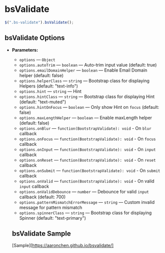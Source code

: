 # bsValidate

```javascript
$(".bs-validate").bsValidate();
```

## bsValidate Options

- **Parameters:**

  - `options` — `Object`
  - `options.autoTrim` — `boolean` — Auto-trim input value (default: true)
  - `options.emailDomainHelper` — `boolean` — Enable Email Domain helper (default: false)
  - `options.helperClass` — `string` — Bootstrap class for displaying Helpers (default: "text-info")
  - `options.hint` — `string` — Hint
  - `options.hintClass` — `string` — Bootstrap class for displaying Hint (default: "text-muted")
  - `options.hintOnFocus` — `boolean` — Only show Hint on `focus` (default: false)
  - `options.maxLengthHelper` — `boolean` — Enable maxLength helper (default: false)
  - `options.onBlur` — `function(BootstrapValidate): void` - On `blur` callback
  - `options.onFocus` — `function(BootstrapValidate): void` - On `focus` callback
  - `options.onInput` — `function(BootstrapValidate): void` - On `input` callback
  - `options.onReset` — `function(BootstrapValidate): void` - On `reset` callback
  - `options.onSubmit` — `function(BootstrapValidate): void` - On `submit` callback
  - `options.onValid` — `function(BootstrapValidate): void` - On valid `input` callback
  - `options.onValidDebounce` — `number` — Debounce for valid `input` callback (default: 700)
  - `options.patternMismatchErrorMessage` — `string` — Custom invalid message for pattern mismatch
  - `options.spinnerClass` — `string` — Bootstrap class for displaying Spinner (default: "text-primary")

  ## bsValidate Sample

  [Sample][https://aaronchen.github.io/bsvalidate/]
